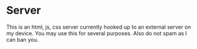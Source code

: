 # Server
This is an html, js, css server currently hooked up to an external server on my device. You may use this for several purposes. Also do not spam as I can ban you.
